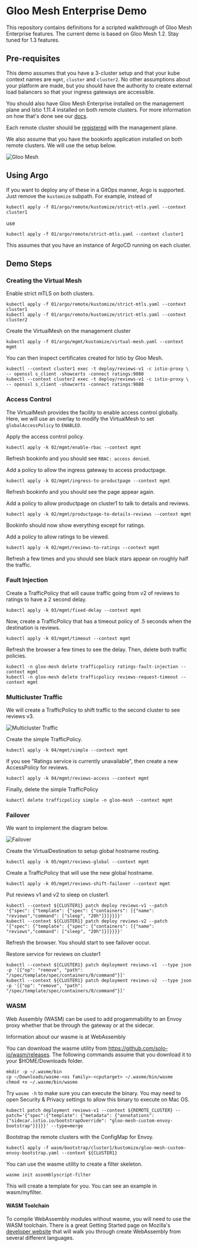 # Gloo Mesh Enterprise Demo

This repository contains definitions for a scripted walkthrough of Gloo Mesh Enterprise features.  The current demo is based on Gloo Mesh 1.2.  Stay tuned for 1.3 features.

## Pre-requisites
This demo assumes that you have a 3-cluster setup and that your kube context names are `mgmt`, `cluster` and `cluster2`.  No other assumptions about your platform are made, but you should have the authority to create external load balancers so that your ingress gateways are accessible.

You should also have Gloo Mesh Enterprise installed on the management plane and Istio 1.11.4 installed on both remote clusters.  For more information on how that's done see our [docs](https://docs.solo.io/gloo-mesh-enterprise/latest/setup/installation/).

Each remote cluster should be [registered](https://docs.solo.io/gloo-mesh-enterprise/latest/setup/enterprise_cluster_registration/) with the management plane.

We also assume that you have the bookinfo application installed on both remote clusters.  We will use the setup below.

![Gloo Mesh](images/initial-setup.png)

## Using Argo

If you want to deploy any of these in a GitOps manner, Argo is supported.  Just remove the `kustomize` subpath.  For example, instead of 

```
kubectl apply -f 01/argo/remote/kustomize/strict-mtls.yaml --context cluster1
```

use

```
kubectl apply -f 01/argo/remote/strict-mtls.yaml --context cluster1
```

This assumes that you have an instance of ArgoCD running on each cluster.

## Demo Steps

### Creating the Virtual Mesh

Enable strict mTLS on both clusters.

```
kubectl apply -f 01/argo/remote/kustomize/strict-mtls.yaml --context cluster1
kubectl apply -f 01/argo/remote/kustomize/strict-mtls.yaml --context cluster2
```

Create the VirtualMesh on the management cluster

```
kubectl apply -f 01/argo/mgmt/kustomize/virtual-mesh.yaml --context mgmt
```

You can then inspect certificates created for Istio by Gloo Mesh.

```
kubectl --context cluster1 exec -t deploy/reviews-v1 -c istio-proxy \
-- openssl s_client -showcerts -connect ratings:9080
kubectl --context cluster2 exec -t deploy/reviews-v1 -c istio-proxy \
-- openssl s_client -showcerts -connect ratings:9080
```

### Access Control

The VirtualMesh provides the facility to enable access control globally.  Here, we will use an overlay to modify the VirtualMesh to set `globalAccessPolicy` to `ENABLED`.

Apply the access control policy.

```
kubectl apply -k 02/mgmt/enable-rbac --context mgmt
```

Refresh bookinfo and you should see `RBAC: access denied`.

Add a policy to allow the ingress gateway to access productpage.

```
kubectl apply -k 02/mgmt/ingress-to-productpage --context mgmt
```

Refresh bookinfo and you should see the page appear again.

Add a policy to allow productpage on cluster1 to talk to details and reviews.

```
kubectl apply -k 02/mgmt/productpage-to-details-reviews --context mgmt
```

Bookinfo should now show everything except for ratings.

Add a policy to allow ratings to be viewed.

```
kubectl apply -k 02/mgmt/reviews-to-ratings --context mgmt
```

Refresh a few times and you should see black stars appear on roughly half the traffic.

### Fault Injection

Create a TrafficPolicy that will cause traffic going from v2 of reviews to ratings to have a 2 second delay.

```
kubectl apply -k 03/mgmt/fixed-delay --context mgmt
```

Now, create a TrafficPolicy that has a timeout policy of .5 seconds when the destination is reviews.

```
kubectl apply -k 03/mgmt/timeout --context mgmt
```

Refresh the browser a few times to see the delay.  Then, delete both traffic policies.

```
kubectl -n gloo-mesh delete trafficpolicy ratings-fault-injection --context mgmt
kubectl -n gloo-mesh delete trafficpolicy reviews-request-timeout --context mgmt
```

### Multicluster Traffic

We will create a TrafficPolicy to shift traffic to the second cluster to see reviews v3.

![Multicluster Traffic](./images/multicluster-traffic.png)

Create the simple TrafficPolicy.

```
kubectl apply -k 04/mgmt/simple --context mgmt
```

If you see "Ratings service is currently unavailable", then create a new AccessPolicy for reviews.

```
kubectl apply -k 04/mgmt/reviews-access --context mgmt
```

Finally, delete the simple TrafficPolicy

```
kubectl delete trafficpolicy simple -n gloo-mesh --context mgmt
```

### Failover

We want to implement the diagram below.

![Failover](./images/after-failover.png)

Create the VirtualDestination to setup global hostname routing.

```
kubectl apply -k 05/mgmt/reviews-global --context mgmt
```

Create a TrafficPolicy that will use the new global hostname.

```
kubectl apply -k 05/mgmt/reviews-shift-failover --context mgmt
```

Put reviews v1 and v2 to sleep on cluster1.

```
kubectl --context ${CLUSTER1} patch deploy reviews-v1 --patch '{"spec": {"template": {"spec": {"containers": [{"name": "reviews","command": ["sleep", "20h"]}]}}}}'
kubectl --context ${CLUSTER1} patch deploy reviews-v2 --patch '{"spec": {"template": {"spec": {"containers": [{"name": "reviews","command": ["sleep", "20h"]}]}}}}'
```

Refresh the browser.  You should start to see failover occur.

Restore service for reviews on cluster1

```
kubectl --context ${CLUSTER1} patch deployment reviews-v1  --type json   -p '[{"op": "remove", "path": "/spec/template/spec/containers/0/command"}]'
kubectl --context ${CLUSTER1} patch deployment reviews-v2  --type json   -p '[{"op": "remove", "path": "/spec/template/spec/containers/0/command"}]'
```
### WASM

Web Assembly (WASM) can be used to add progammability to an Envoy proxy whether that be through the gateway or at the sidecar.

Information about our wasme is at WebAssembly 

You can download the wasme utility from https://github.com/solo-io/wasm/releases.  The following commands assume that you download it to your $HOME/Downloads folder.

```
mkdir -p ~/.wasme/bin
cp ~/Downloads/wasme-<os family>-<cputarget> ~/.wasme/bin/wasme
chmod +x ~/.wasme/bin/wasme
```

Try `wasme -h` to make sure you can execute the binary.  You may need to open Security & Privacy settings to allow this binary to execute on Mac OS.

```
kubectl patch deployment reviews-v1 --context ${REMOTE_CLUSTER} --patch='{"spec":{"template": {"metadata": {"annotations": {"sidecar.istio.io/bootstrapOverride": "gloo-mesh-custom-envoy-bootstrap"}}}}}' --type=merge
```

Bootstrap the remote clusters with the ConfigMap for Envoy.

```
kubectl apply -f wasm/bootstrap/cluster1/kustomize/gloo-mesh-custom-envoy-bootstrap.yaml --context ${CLUSTER1}
```

You can use the wasme utility to create a filter skeleton.

```
wasme init assemblyscript-filter
```

This will create a template for you.  You can see an example in wasm/myfilter.

#### WASM Toolchain

To compile WebAssembly modules without wasme, you will need to use the WASM toolchain.  There is a great Getting Started page on Mozilla's [developer website](https://developer.mozilla.org/en-US/docs/WebAssembly/C_to_wasm#emscripten_environment_setup) that will walk you through create WebAssembly from several different languages.